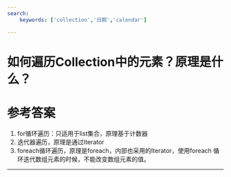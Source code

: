 ```yaml
---
search:
    keywords: ['collection','日期','calendar']

---
```



# 如何遍历Collection中的元素？原理是什么？

# 参考答案
1. for循环遍历：只适用于list集合，原理基于计数器
2. 迭代器遍历，原理是通过Iterator
3. foreach循环遍历，原理是foreach，内部也采用的Iterator，使用foreach 循环迭代数组元素的时候，不能改变数组元素的值。

---